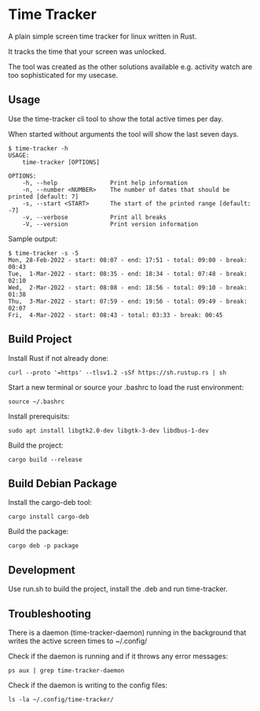 # Time Tracker

A plain simple screen time tracker for linux written in Rust.

It tracks the time that your screen was unlocked.

The tool was created as the other solutions available e.g. activity watch are
too sophisticated for my usecase.

## Usage

Use the time-tracker cli tool to show the total active times per day.

When started without arguments the tool will show the last seven days.

```
$ time-tracker -h
USAGE:
    time-tracker [OPTIONS]

OPTIONS:
    -h, --help               Print help information
    -n, --number <NUMBER>    The number of dates that should be printed [default: 7]
    -s, --start <START>      The start of the printed range [default: -7]
    -v, --verbose            Print all breaks
    -V, --version            Print version information
```

Sample output:

```
$ time-tracker -s -5
Mon, 28-Feb-2022 - start: 08:07 - end: 17:51 - total: 09:00 - break: 00:43
Tue,  1-Mar-2022 - start: 08:35 - end: 18:34 - total: 07:48 - break: 02:10
Wed,  2-Mar-2022 - start: 08:08 - end: 18:56 - total: 09:10 - break: 01:38
Thu,  3-Mar-2022 - start: 07:59 - end: 19:56 - total: 09:49 - break: 02:07
Fri,  4-Mar-2022 - start: 08:43 - total: 03:33 - break: 00:45
```

## Build Project

Install Rust if not already done:
```
curl --proto '=https' --tlsv1.2 -sSf https://sh.rustup.rs | sh
```

Start a new terminal or source your .bashrc to load the rust environment:
```
source ~/.bashrc
```

Install prerequisits:
```
sudo apt install libgtk2.0-dev libgtk-3-dev libdbus-1-dev
```

Build the project:
```
cargo build --release
```
## Build Debian Package

Install the cargo-deb tool:
```
cargo install cargo-deb
```

Build the package:
```
cargo deb -p package
```
## Development

Use run.sh to build the project, install the .deb and run time-tracker.

## Troubleshooting

There is a daemon (time-tracker-daemon) running in the background that writes
the active screen times to ~/.config/

Check if the daemon is running and if it throws any error messages:
```
ps aux | grep time-tracker-daemon
```

Check if the daemon is writing to the config files:
```
ls -la ~/.config/time-tracker/
```
